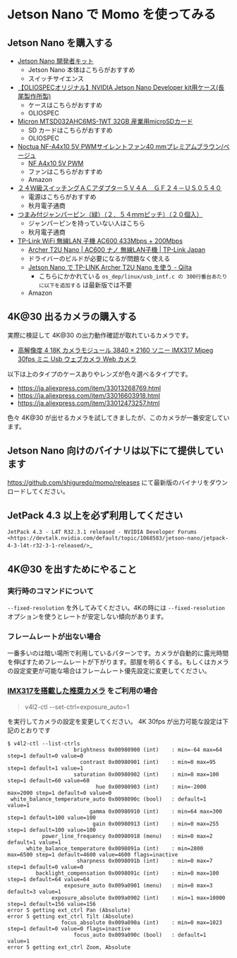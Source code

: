 # Jetson Nano で Momo を使ってみる

## Jetson Nano を購入する

- [Jetson Nano 開発者キット](https://www.switch-science.com/catalog/5433/)
    - Jetson Nano 本体はこちらがおすすめ
    - スイッチサイエンス
- [【OLIOSPECオリジナル】NVIDIA Jetson Nano Developer kit用ケース\(長尾製作所製\)](https://www.oliospec.com/shopdetail/000000008491/)
    - ケースはこちらがおすすめ
    - OLIOSPEC
- [Micron MTSD032AHC6MS\-1WT 32GB 産業用microSDカード](https://www.oliospec.com/shop/shopdetail.html?brandcode=000000007374)
    - SD カードはこちらがおすすめ
    - OLIOSPEC
- [Noctua NF-A4x10 5V PWMサイレントファン40 mmプレミアムブラウン/ベージュ](https://amazon.co.jp/dp/B07DXS86G7)
    - [NF A4x10 5V PWM](https://noctua.at/en/nf-a4x10-5v-pwm)
    - ファンはこちらがおすすめ
    - Amazon
- [２４Ｗ級スイッチングＡＣアダプター５Ｖ４Ａ　ＧＦ２４－ＵＳ０５４０](http://akizukidenshi.com/catalog/g/gM-09594/)
    - 電源はこちらがおすすめ
    - 秋月電子通商
- [つまみ付ジャンパーピン（緑）（２．５４ｍｍピッチ）（２０個入）](http://akizukidenshi.com/catalog/g/gP-03894/)
    - ジャンパーピンを持っていない人はこちら
    - 秋月電子通商
 - [TP-Link WiFi 無線LAN 子機 AC600 433Mbps + 200Mbps](https://amazon.co.jp/dp/B07MXHJ6KB)
    - [Archer T2U Nano \| AC600 ナノ 無線LAN子機 \| TP\-Link Japan](https://www.tp-link.com/jp/home-networking/adapter/archer-t2u-nano/)
    - ドライバーのビルドが必要になるが問題なく使える
    - [Jetson Nano で TP\-LINK Archer T2U Nano を使う \- Qiita](https://qiita.com/daisuzu_/items/8d6913f3bda1b7434526)
        - こちらにかかれている `os_dep/linux/usb_intf.c の 300行番台あたりに以下を追加する` は最新版では不要
    - Amazon

## 4K@30 出るカメラの購入する

実際に検証して 4K@30 の出力動作確認が取れているカメラです。

- [高解像度 4 18K カメラモジュール 3840 × 2160 ソニー IMX317 Mjpeg 30fps ミニ Usb ウェブカメラ Web カメラ](https://ja.aliexpress.com/item/32999909513.html)

以下は上のタイプのケースありやレンズが色々選べるタイプです。

- https://ja.aliexpress.com/item/33013268769.html
- https://ja.aliexpress.com/item/33016603918.html
- https://ja.aliexpress.com/item/33012473257.html

色々 4K@30 が出せるカメラを試してきましたが、このカメラが一番安定しています。

## Jetson Nano 向けのバイナリは以下にて提供しています

https://github.com/shiguredo/momo/releases にて最新版のバイナリをダウンロードしてください。

## JetPack 4.3 以上を必ず利用してください

`JetPack 4.3 - L4T R32.3.1 released - NVIDIA Developer Forums <https://devtalk.nvidia.com/default/topic/1068583/jetson-nano/jetpack-4-3-l4t-r32-3-1-released/>`_

## 4K@30 を出すためにやること

### 実行時のコマンドについて

`--fixed-resolution` を外してみてください。4Kの時には `--fixed-resolution` オプションを使うとレートが安定しない傾向があります。

### フレームレートが出ない場合

一番多いのは暗い場所で利用しているパターンです。カメラが自動的に露光時間を伸ばすためフレームレートが下がります。部屋を明るくする。もしくはカメラの設定変更が可能な場合はフレームレート優先設定に変更してください。

### [IMX317を搭載した推奨カメラ](https://ja.aliexpress.com/item/32999909513.html) をご利用の場合

> v4l2-ctl --set-ctrl=exposure_auto=1

を実行してカメラの設定を変更してください。 4K 30fps が出力可能な設定は下記のとおりです

```
$ v4l2-ctl --list-ctrls
                     brightness 0x00980900 (int)    : min=-64 max=64 step=1 default=0 value=0
                       contrast 0x00980901 (int)    : min=0 max=95 step=1 default=1 value=1
                     saturation 0x00980902 (int)    : min=0 max=100 step=1 default=60 value=60
                            hue 0x00980903 (int)    : min=-2000 max=2000 step=1 default=0 value=0
 white_balance_temperature_auto 0x0098090c (bool)   : default=1 value=1
                          gamma 0x00980910 (int)    : min=64 max=300 step=1 default=100 value=100
                           gain 0x00980913 (int)    : min=0 max=255 step=1 default=100 value=100
           power_line_frequency 0x00980918 (menu)   : min=0 max=2 default=1 value=1
      white_balance_temperature 0x0098091a (int)    : min=2800 max=6500 step=1 default=4600 value=4600 flags=inactive
                      sharpness 0x0098091b (int)    : min=0 max=7 step=1 default=0 value=0
         backlight_compensation 0x0098091c (int)    : min=0 max=100 step=1 default=64 value=64
                  exposure_auto 0x009a0901 (menu)   : min=0 max=3 default=3 value=1
              exposure_absolute 0x009a0902 (int)    : min=1 max=10000 step=1 default=156 value=156
error 5 getting ext_ctrl Pan (Absolute)
error 5 getting ext_ctrl Tilt (Absolute)
                 focus_absolute 0x009a090a (int)    : min=0 max=1023 step=1 default=0 value=0 flags=inactive
                     focus_auto 0x009a090c (bool)   : default=1 value=1
error 5 getting ext_ctrl Zoom, Absolute
```
